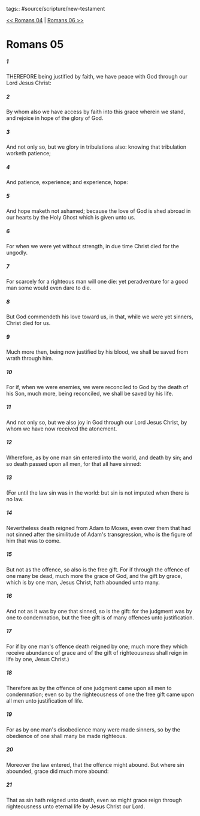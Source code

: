 tags:: #source/scripture/new-testament

[<< Romans 04](new-testament/06_Romans/Romans_04.md) | [Romans 06 >>](new-testament/06_Romans/Romans_06.md)

# Romans 05

##### 1

THEREFORE being justified by faith, we have peace with God through our Lord Jesus Christ:

##### 2

By whom also we have access by faith into this grace wherein we stand, and rejoice in hope of the glory of God.

##### 3

And not only so, but we glory in tribulations also: knowing that tribulation worketh patience;

##### 4

And patience, experience; and experience, hope:

##### 5

And hope maketh not ashamed; because the love of God is shed abroad in our hearts by the Holy Ghost which is given unto us.

##### 6

For when we were yet without strength, in due time Christ died for the ungodly.

##### 7

For scarcely for a righteous man will one die: yet peradventure for a good man some would even dare to die.

##### 8

But God commendeth his love toward us, in that, while we were yet sinners, Christ died for us.

##### 9

Much more then, being now justified by his blood, we shall be saved from wrath through him.

##### 10

For if, when we were enemies, we were reconciled to God by the death of his Son, much more, being reconciled, we shall be saved by his life.

##### 11

And not only so, but we also joy in God through our Lord Jesus Christ, by whom we have now received the atonement.

##### 12

Wherefore, as by one man sin entered into the world, and death by sin; and so death passed upon all men, for that all have sinned:

##### 13

(For until the law sin was in the world: but sin is not imputed when there is no law.

##### 14

Nevertheless death reigned from Adam to Moses, even over them that had not sinned after the similitude of Adam's transgression, who is the figure of him that was to come.

##### 15

But not as the offence, so also is the free gift. For if through the offence of one many be dead, much more the grace of God, and the gift by grace, which is by one man, Jesus Christ, hath abounded unto many.

##### 16

And not as it was by one that sinned, so is the gift: for the judgment was by one to condemnation, but the free gift is of many offences unto justification.

##### 17

For if by one man's offence death reigned by one; much more they which receive abundance of grace and of the gift of righteousness shall reign in life by one, Jesus Christ.)

##### 18

Therefore as by the offence of one judgment came upon all men to condemnation; even so by the righteousness of one the free gift came upon all men unto justification of life.

##### 19

For as by one man's disobedience many were made sinners, so by the obedience of one shall many be made righteous.

##### 20

Moreover the law entered, that the offence might abound. But where sin abounded, grace did much more abound:

##### 21

That as sin hath reigned unto death, even so might grace reign through righteousness unto eternal life by Jesus Christ our Lord.
